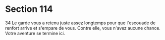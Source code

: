 # Section 114

34
Le garde vous a retenu juste assez longtemps pour que l'escouade
de renfort arrive et s'empare de vous. Contre elle, vous n'avez
aucune chance. Votre aventure se termine ici.